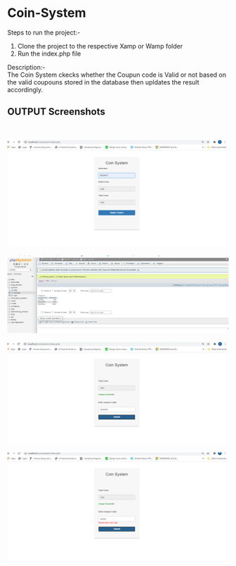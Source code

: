 # Coin-System
Steps to run the project:-<br />
1. Clone the project to the respective Xamp or Wamp folder<br/>
2. Run the index.php file<br />

Description:-<br />
The Coin System ckecks whether the Coupun code is Valid or not based on the valid coupouns stored in the database then upldates the result accordingly.<br /> 
<h2>OUTPUT Screenshots</h2><br/><br/>
<img src="ss1.PNG"/><br/><br/>
<img src="ss2.PNG"/><br/><br/>
<img src="ss3.PNG"/><br/><br/>
<img src="ss4.PNG"/><br/><br/>
